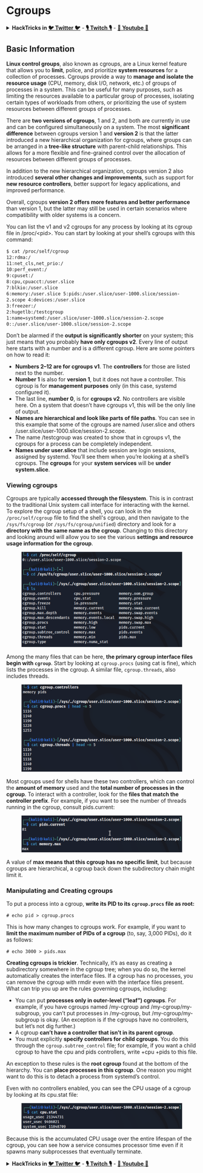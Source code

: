 # Cgroups

<details>

<summary><strong>HackTricks in </strong><a href="https://twitter.com/carlospolopm"><strong>🐦 Twitter 🐦</strong></a> - <a href="https://www.twitch.tv/hacktricks_live/schedule"><strong>🎙️ Twitch 🎙️</strong></a> - <a href="https://www.youtube.com/@hacktricks_LIVE"><strong>🎥 Youtube 🎥</strong></a></summary>

* Do you work in a **cybersecurity company**? Do you want to see your **company advertised in HackTricks**? or do you want to have access to the **latest version of the PEASS or download HackTricks in PDF**? Check the [**SUBSCRIPTION PLANS**](https://github.com/sponsors/carlospolop)!
* Discover [**The PEASS Family**](https://opensea.io/collection/the-peass-family), our collection of exclusive [**NFTs**](https://opensea.io/collection/the-peass-family)
* Get the [**official PEASS & HackTricks swag**](https://peass.creator-spring.com)
* **Join the** [**💬**](https://emojipedia.org/speech-balloon/) [**Discord group**](https://discord.gg/hRep4RUj7f) or the [**telegram group**](https://t.me/peass) or **follow** me on **Twitter** [**🐦**](https://github.com/carlospolop/hacktricks/tree/7af18b62b3bdc423e11444677a6a73d4043511e9/\[https:/emojipedia.org/bird/README.md)[**@carlospolopm**](https://twitter.com/carlospolopm)**.**
* **Share your hacking tricks by submitting PRs to the** [**hacktricks repo**](https://github.com/carlospolop/hacktricks) **and** [**hacktricks-cloud repo**](https://github.com/carlospolop/hacktricks-cloud).

</details>

## Basic Information

**Linux control groups**, also known as cgroups, are a Linux kernel feature that allows you to **limit**, police, and prioritize **system resources** for a collection of processes. Cgroups provide a way to **manage and isolate the resource usage** (CPU, memory, disk I/O, network, etc.) of groups of processes in a system. This can be useful for many purposes, such as limiting the resources available to a particular group of processes, isolating certain types of workloads from others, or prioritizing the use of system resources between different groups of processes.

There are **two versions of cgroups**, 1 and 2, and both are currently in use and can be configured simultaneously on a system. The most **significant difference** between cgroups version 1 and **version 2** is that the latter introduced a new hierarchical organization for cgroups, where groups can be arranged in a **tree-like structure** with parent-child relationships. This allows for a more flexible and fine-grained control over the allocation of resources between different groups of processes.

In addition to the new hierarchical organization, cgroups version 2 also introduced **several other changes and improvements**, such as support for **new resource controllers**, better support for legacy applications, and improved performance.

Overall, cgroups **version 2 offers more features and better performance** than version 1, but the latter may still be used in certain scenarios where compatibility with older systems is a concern.

You can list the v1 and v2 cgroups for any process by looking at its cgroup file in /proc/\<pid>. You can start by looking at your shell’s cgroups with this command:

```shell-session
$ cat /proc/self/cgroup
12:rdma:/
11:net_cls,net_prio:/
10:perf_event:/
9:cpuset:/
8:cpu,cpuacct:/user.slice
7:blkio:/user.slice
6:memory:/user.slice 5:pids:/user.slice/user-1000.slice/session-2.scope 4:devices:/user.slice
3:freezer:/
2:hugetlb:/testcgroup
1:name=systemd:/user.slice/user-1000.slice/session-2.scope
0::/user.slice/user-1000.slice/session-2.scope
```

Don’t be alarmed if the **output is significantly shorter** on your system; this just means that you probably **have only cgroups v2**. Every line of output here starts with a number and is a different cgroup. Here are some pointers on how to read it:

* **Numbers 2–12 are for cgroups v1**. The **controllers** for those are listed next to the number.
* **Number 1** is also for **version 1**, but it does not have a controller. This cgroup is for **management purposes** only (in this case, systemd configured it).
* The last line, **number 0**, is for **cgroups v2**. No controllers are visible here. On a system that doesn’t have cgroups v1, this will be the only line of output.
* **Names are hierarchical and look like parts of file paths**. You can see in this example that some of the cgroups are named /user.slice and others /user.slice/user-1000.slice/session-2.scope.
* The name /testcgroup was created to show that in cgroups v1, the cgroups for a process can be completely independent.
* **Names under user.slice** that include session are login sessions, assigned by systemd. You’ll see them when you’re looking at a shell’s cgroups. The **cgroups** for your **system services** will be **under system.slice**.

### Viewing cgroups

Cgroups are typically **accessed through the filesystem**. This is in contrast to the traditional Unix system call interface for interacting with the kernel.\
To explore the cgroup setup of a shell, you can look in the `/proc/self/cgroup` file to find the shell's cgroup, and then navigate to the `/sys/fs/cgroup` (or `/sys/fs/cgroup/unified`) directory and look for a **directory with the same name as the cgroup**. Changing to this directory and looking around will allow you to see the various **settings and resource usage information for the cgroup**.

<figure><img src="../../../.gitbook/assets/image (10).png" alt=""><figcaption></figcaption></figure>

Among the many files that can be here, **the primary cgroup interface files begin with `cgroup`**. Start by looking at `cgroup.procs` (using cat is fine), which lists the processes in the cgroup. A similar file, `cgroup.threads`, also includes threads.

<figure><img src="../../../.gitbook/assets/image (1) (1) (5).png" alt=""><figcaption></figcaption></figure>

Most cgroups used for shells have these two controllers, which can control the **amount of memory** used and the **total number of processes in the cgroup**. To interact with a controller, look for the **files that match the controller prefix**. For example, if you want to see the number of threads running in the cgroup, consult pids.current:

<figure><img src="../../../.gitbook/assets/image (3) (5).png" alt=""><figcaption></figcaption></figure>

A value of **max means that this cgroup has no specific limit**, but because cgroups are hierarchical, a cgroup back down the subdirectory chain might limit it.

### Manipulating and Creating cgroups

To put a process into a cgroup, **write its PID to its `cgroup.procs` file as root:**

```shell-session
# echo pid > cgroup.procs
```

This is how many changes to cgroups work. For example, if you want to **limit the maximum number of PIDs of a cgroup** (to, say, 3,000 PIDs), do it as follows:

```shell-session
# echo 3000 > pids.max
```

**Creating cgroups is trickier**. Technically, it’s as easy as creating a subdirectory somewhere in the cgroup tree; when you do so, the kernel automatically creates the interface files. If a cgroup has no processes, you can remove the cgroup with rmdir even with the interface files present. What can trip you up are the rules governing cgroups, including:

* You can put **processes only in outer-level (“leaf”) cgroups**. For example, if you have cgroups named /my-cgroup and /my-cgroup/my-subgroup, you can’t put processes in /my-cgroup, but /my-cgroup/my-subgroup is okay. (An exception is if the cgroups have no controllers, but let’s not dig further.)
* A cgroup **can’t have a controller that isn’t in its parent cgroup**.
* You must explicitly **specify controllers for child cgroups**. You do this through the `cgroup.subtree_control` file; for example, if you want a child cgroup to have the cpu and pids controllers, write +cpu +pids to this file.

An exception to these rules is the **root cgroup** found at the bottom of the hierarchy. You can **place processes in this cgroup**. One reason you might want to do this is to detach a process from systemd’s control.

Even with no controllers enabled, you can see the CPU usage of a cgroup by looking at its cpu.stat file:

<figure><img src="../../../.gitbook/assets/image (2) (6).png" alt=""><figcaption></figcaption></figure>

Because this is the accumulated CPU usage over the entire lifespan of the cgroup, you can see how a service consumes processor time even if it spawns many subprocesses that eventually terminate.

<details>

<summary><strong>HackTricks in </strong><a href="https://twitter.com/carlospolopm"><strong>🐦 Twitter 🐦</strong></a> - <a href="https://www.twitch.tv/hacktricks_live/schedule"><strong>🎙️ Twitch 🎙️</strong></a> - <a href="https://www.youtube.com/@hacktricks_LIVE"><strong>🎥 Youtube 🎥</strong></a></summary>

* Do you work in a **cybersecurity company**? Do you want to see your **company advertised in HackTricks**? or do you want to have access to the **latest version of the PEASS or download HackTricks in PDF**? Check the [**SUBSCRIPTION PLANS**](https://github.com/sponsors/carlospolop)!
* Discover [**The PEASS Family**](https://opensea.io/collection/the-peass-family), our collection of exclusive [**NFTs**](https://opensea.io/collection/the-peass-family)
* Get the [**official PEASS & HackTricks swag**](https://peass.creator-spring.com)
* **Join the** [**💬**](https://emojipedia.org/speech-balloon/) [**Discord group**](https://discord.gg/hRep4RUj7f) or the [**telegram group**](https://t.me/peass) or **follow** me on **Twitter** [**🐦**](https://github.com/carlospolop/hacktricks/tree/7af18b62b3bdc423e11444677a6a73d4043511e9/\[https:/emojipedia.org/bird/README.md)[**@carlospolopm**](https://twitter.com/carlospolopm)**.**
* **Share your hacking tricks by submitting PRs to the** [**hacktricks repo**](https://github.com/carlospolop/hacktricks) **and** [**hacktricks-cloud repo**](https://github.com/carlospolop/hacktricks-cloud).

</details>
